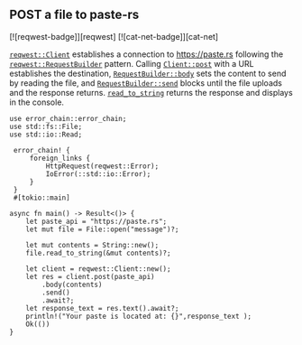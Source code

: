 ## POST a file to paste-rs

[![reqwest-badge]][reqwest] [![cat-net-badge]][cat-net]

[`reqwest::Client`] establishes a connection to https://paste.rs
following the [`reqwest::RequestBuilder`] pattern.  Calling [`Client::post`]
with a URL establishes the destination, [`RequestBuilder::body`] sets the
content to send by reading the file, and [`RequestBuilder::send`] blocks until
the file uploads and the response returns.  [`read_to_string`] returns the
response and displays in the console.

```rust,edition2018,no_run
use error_chain::error_chain;
use std::fs::File;
use std::io::Read;

 error_chain! {
     foreign_links {
         HttpRequest(reqwest::Error);
         IoError(::std::io::Error);
     }
 }
 #[tokio::main]

async fn main() -> Result<()> {
    let paste_api = "https://paste.rs";
    let mut file = File::open("message")?;

    let mut contents = String::new();
    file.read_to_string(&mut contents)?;

    let client = reqwest::Client::new();
    let res = client.post(paste_api)
        .body(contents)
        .send()
        .await?;
    let response_text = res.text().await?;
    println!("Your paste is located at: {}",response_text );
    Ok(())
}
```

[`Client::post`]: https://docs.rs/reqwest/*/reqwest/struct.Client.html#method.post
[`read_to_string`]: https://doc.rust-lang.org/std/io/trait.Read.html#method.read_to_string
[`RequestBuilder::body`]: https://docs.rs/reqwest/*/reqwest/struct.RequestBuilder.html#method.body
[`RequestBuilder::send`]: https://docs.rs/reqwest/*/reqwest/struct.RequestBuilder.html#method.send
[`reqwest::Client`]: https://docs.rs/reqwest/*/reqwest/struct.Client.html
[`reqwest::RequestBuilder`]: https://docs.rs/reqwest/*/reqwest/struct.RequestBuilder.html
